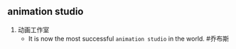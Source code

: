 ## animation studio
1. 动画工作室
   * It is now the most successful `animation studio` in the world.  #乔布斯 
